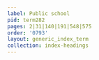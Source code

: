 ```yaml
---
label: Public school
pid: term282
pages: 2|31|140|191|548|575
order: '0793'
layout: generic_index_term
collection: index-headings
---
```

